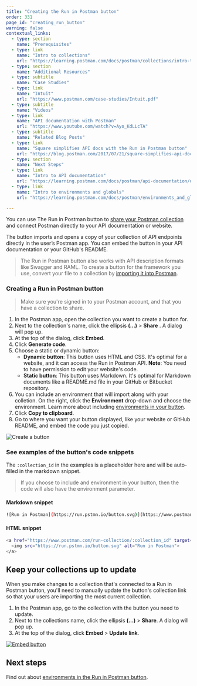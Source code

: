 ```yaml
---
title: "Creating the Run in Postman button"
order: 331
page_id: "creating_run_button"
warning: false
contextual_links:
  - type: section
    name: "Prerequisites"
  - type: link
    name: "Intro to collections"
    url: "https://learning.postman.com/docs/postman/collections/intro-to-collections"
  - type: section
    name: "Additional Resources"
  - type: subtitle
    name: "Case Studies"
  - type: link
    name: "Intuit"
    url: "https://www.postman.com/case-studies/Intuit.pdf"
  - type: subtitle
    name: "Videos"
  - type: link
    name: "API documentation with Postman"
    url: "https://www.youtube.com/watch?v=Ayo_KdLLcTA"
  - type: subtitle
    name: "Related Blog Posts"
  - type: link
    name: "Square simplifies API docs with the Run in Postman button"
    url: "https://blog.postman.com/2017/07/21/square-simplifies-api-docs-with-the-run-in-postman-button/"
  - type: section
    name: "Next Steps"
  - type: link
    name: "Intro to API documentation"
    url: "https://learning.postman.com/docs/postman/api-documentation/documenting-your-api/"
  - type: link
    name: "Intro to environments and globals"
    url: "https://learning.postman.com/docs/postman/environments_and_globals/intro_to_environments_and_globals"

---
```


You can use The Run in Postman button to [share your Postman collection](/docs/postman/collections/sharing-collections/) and connect Postman directly to your API documentation or website.

The button imports and opens a copy of your collection of API endpoints directly in the user’s Postman app. You can embed the button in your API documentation or your GitHub's README.

> The Run in Postman button also works with API description formats like Swagger and RAML. To create a button for the framework you use, convert your file to a collection by [importing it into Postman](/docs/postman/collections/data-formats/).

### Creating a Run in Postman button

> Make sure you're signed in to your Postman account, and that you have a collection to share.

1. In the Postman app, open the collection you want to create a button for.
2. Next to the collection's name, click the ellipsis **(...)** > **Share** . A dialog will pop up.
3. At the top of the dialog, click **Embed**.
4. Click **Generate code**.
5. Choose a static or dynamic button:
   - **Dynamic button**: This button uses HTML and CSS. It's optimal for a website, and it can access the Run in Postman API. **Note**: You need to have permission to edit your website's code.
   - **Static button**: This button uses Markdown. It's optimal for Markdown documents like a README.md file in your GitHub or Bitbucket repository.
6. You can include an environment that will import along with your colletion. On the right, click the **Environment** drop-down and choose the environment. Learn more about including [environments in your button](/docs/postman-for-publishers/run-in-postman/environments-run-button/).
7. Click **Copy to clipboard**.
8. Go to where you want your button displayed, like your website or GitHub README, and embed the code you just copied.

![Create a button](https://assets.postman.com/postman-docs/Creating+RIP+button+gif.gif)

### See examples of the button's code snippets

The `:collection_id` in the examples is a placeholder here and will be auto-filled in the markdown snippet.

> If you choose to include and environment in your button, then the code will also have the environment parameter.

#### Markdown snippet

```bash
![Run in Postman](https://run.pstmn.io/button.svg)](https://www.postman.com/run-collection/:collection_id)
```

#### HTML snippet

```bash
<a href="https://www.postman.com/run-collection/:collection_id" target="_blank">
  <img src="https://run.pstmn.io/button.svg" alt="Run in Postman">
</a>
```

## Keep your collections up to update

When you make changes to a collection that's connected to a Run in Postman button, you'll need to manually update the button's collection link so that your users are importing the most current collection.

1. In the Postman app, go to the collection with the button you need to update.
2. Next to the collections name, click the ellipsis **(...)** > **Share**. A dialog will pop up.
3. At the top of the dialog, click **Embed** > **Update link**.

[![Embed button](https://assets.postman.com/postman-docs/59020943.png)](https://assets.postman.com/postman-docs/59020943.png)

## Next steps

Find out about [environments in the Run in Postman button](https://learning.postman.com/docs/postman-for-publishers/run-in-postman/environments-run-button/).
